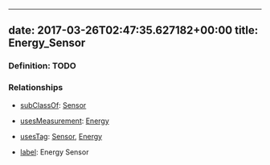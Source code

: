 
---
date: 2017-03-26T02:47:35.627182+00:00
title: Energy_Sensor
---
### Definition: TODO

### Relationships

* [subClassOf](http://www.w3.org/2000/01/rdf-schema#subClassOf): [Sensor](https://brickschema.org/schema/1.0/Brick#Sensor)

* [usesMeasurement](https://brickschema.org/schema/1.0/BrickFrame#usesMeasurement): [Energy](https://brickschema.org/schema/1.0/Brick#Energy)

* [usesTag](https://brickschema.org/schema/1.0/BrickFrame#usesTag): [Sensor](https://brickschema.org/schema/1.0/BrickTag#Sensor), [Energy](https://brickschema.org/schema/1.0/BrickTag#Energy)

* [label](http://www.w3.org/2000/01/rdf-schema#label): Energy Sensor
